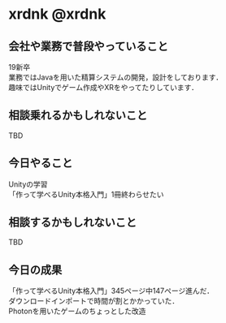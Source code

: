# xrdnk @xrdnk

## 会社や業務で普段やっていること
19新卒</br>
業務ではJavaを用いた精算システムの開発，設計をしております．</br>
趣味ではUnityでゲーム作成やXRをやってたりしています．

## 相談乗れるかもしれないこと
TBD

## 今日やること
Unityの学習</br>
「作って学べるUnity本格入門」1冊終わらせたい

## 相談するかもしれないこと
TBD

## 今日の成果
「作って学べるUnity本格入門」345ページ中147ページ進んだ．<br>
ダウンロードインポートで時間が割とかかっていた．</br>
Photonを用いたゲームのちょっとした改造</br>
